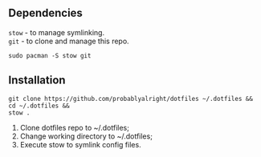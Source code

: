 ## Dependencies
`stow` - to manage symlinking.\
`git`  - to clone and manage this repo.
```
sudo pacman -S stow git
```
## Installation
```
git clone https://github.com/probablyalright/dotfiles ~/.dotfiles && cd ~/.dotfiles &&
stow .
```
1. Clone dotfiles repo to ~/.dotfiles;
2. Change working directory to ~/.dotfiles;
3. Execute stow to symlink config files.
